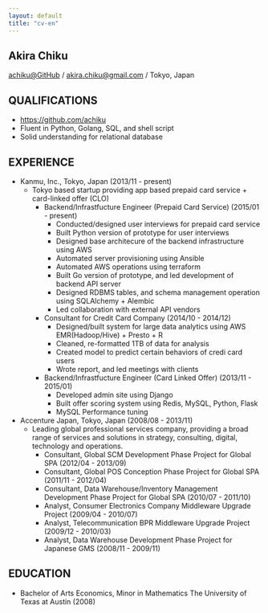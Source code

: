 ```yaml
---
layout: default
title: "cv-en"
---
```


## Akira Chiku 
[achiku@GitHub](https://github.com/achiku) / akira.chiku@gmail.com / Tokyo, Japan


## QUALIFICATIONS

- https://github.com/achiku
- Fluent in Python, Golang, SQL, and shell script
- Solid understanding for relational database


## EXPERIENCE

- Kanmu, Inc., Tokyo, Japan (2013/11 - present)
    * Tokyo based startup providing app based prepaid card service + card-linked offer (CLO)
        * Backend/Infrastfucture Engineer (Prepaid Card Service) (2015/01 - present)
            * Conducted/designed user interviews for prepaid card service
            * Built Python version of prototype for user interviews
            * Designed base architecure of the backend infrastructure using AWS
            * Automated server provisioning using Ansible
            * Automated AWS operations using terraform
            * Built Go version of prototype, and led development of backend API server
            * Designed RDBMS tables, and schema management operation using SQLAlchemy + Alembic
            * Led collaboration with external API vendors
        * Consultant for Credit Card Company (2014/10 - 2014/12)
            * Designed/built system for large data analytics using AWS EMR(Hadoop/Hive) + Presto + R
            * Cleaned, re-formatted 1TB of data for analysis
            * Created model to predict certain behaviors of credi card users
            * Wrote report, and led meetings with clients
        * Backend/Infrastfucture Engineer (Card Linked Offer) (2013/11 - 2015/01)
            * Developed admin site using Django
            * Built offer scoring system using Redis, MySQL, Python, Flask
            * MySQL Performance tuning
- Accenture Japan, Tokyo, Japan (2008/08 - 2013/11)
    * Leading global professional services company, providing a broad range of services and solutions in strategy, consulting, digital, technology and operations.
        * Consultant, Global SCM Development Phase Project for Global SPA (2012/04 - 2013/09)
        * Consultant, Global POS Conception Phase Project for Global SPA (2011/11 - 2012/04)
        * Consultant, Data Warehouse/Inventory Management Development Phase Project for Global SPA (2010/07 - 2011/10)
        * Analyst, Consumer Electronics Company Middleware Upgrade Project (2009/04 - 2010/07)
        * Analyst, Telecommunication BPR Middleware Upgrade Project (2009/12 - 2010/03)
        * Analyst, Data Warehouse Development Phase Project for Japanese GMS (2008/11 - 2009/11)


## EDUCATION

- Bachelor of Arts Economics, Minor in Mathematics The University of Texas at Austin (2008)
